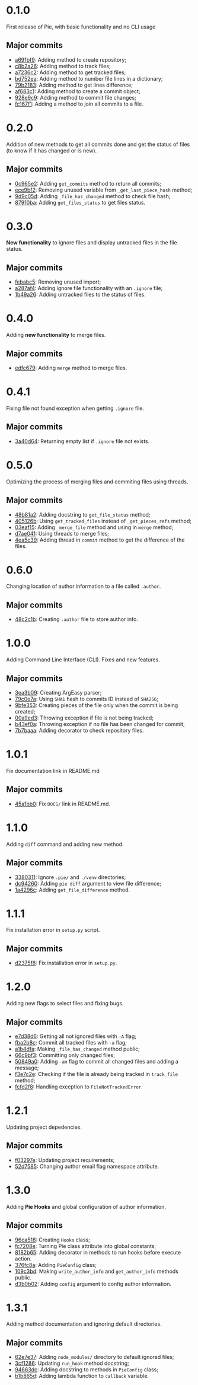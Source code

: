 # 0.1.0

First release of Pie, with basic functionality and no CLI usage

## Major commits

- [a691bf9](https://github.com/jaedsonpys/pie/commits/a691bf9): Adding method to create repository;
- [c8b2a26](https://github.com/jaedsonpys/pie/commits/c8b2a26): Adding method to track files;
- [a7236c2](https://github.com/jaedsonpys/pie/commits/a7236c2): Adding method to get tracked files;
- [bd752ea](https://github.com/jaedsonpys/pie/commits/bd752ea): Adding method to number file lines in a dictionary;
- [79b2183](https://github.com/jaedsonpys/pie/commits/79b2183): Adding method to get lines difference;
- [af683c1](https://github.com/jaedsonpys/pie/commits/af683c1): Adding method to create a commit object;
- [928e9c9](https://github.com/jaedsonpys/pie/commits/928e9c9): Adding method to commit file changes;
- [fc167f1](https://github.com/jaedsonpys/pie/commits/fc167f1): Adding a method to join all commits to a file.

# 0.2.0

Addition of new methods to get all commits done and get the status of files (to know if it has changed or is new).

## Major commits

- [0c965e2](https://github.com/jaedsonpys/pie/commits/0c965e2): Adding `get_commits` method to return all commits;
- [ece9bf2](https://github.com/jaedsonpys/pie/commits/ece9bf2): Removing unused variable from `_get_last_piece_hash` method;
- [9d9c05d](https://github.com/jaedsonpys/pie/commits/9d9c05d): Adding `_file_has_changed` method to check file hash;
- [87910ba](https://github.com/jaedsonpys/pie/commits/87910ba): Adding `get_files_status` to get files status.

# 0.3.0

**New functionality** to ignore files and display untracked files in the file status.

## Major commits

- [febabc5](https://github.com/jaedsonpys/pie/commits/febabc5): Removing unused import;
- [a287af4](https://github.com/jaedsonpys/pie/commits/a287af4): Adding ignore file functionality with an `.ignore` file;
- [1b49a26](https://github.com/jaedsonpys/pie/commits/1b49a26): Adding untracked files to the status of files.

# 0.4.0

Adding **new functionality** to merge files.

## Major commits

- [edfc679](https://github.com/jaedsonpys/pie/commits/edfc679): Adding `merge` method to merge files.

# 0.4.1

Fixing file not found exception when getting `.ignore` file.

## Major commits

- [3a40d64](https://github.com/jaedsonpys/pie/commits/3a40d64): Returning empty list if `.ignore` file not exists.

# 0.5.0

Optimizing the process of merging files and commiting files using threads.

## Major commits

- [48b81a2](https://github.com/jaedsonpys/pie/commits/48b81a2): Adding docstring to `get_file_status` method;
- [405126b](https://github.com/jaedsonpys/pie/commits/405126b): Using `get_tracked_files` instead of `_get_pieces_refs` method;
- [03eaf15](https://github.com/jaedsonpys/pie/commits/03eaf15): Adding `_merge_file` method and using in `merge` method;
- [d7ae041](https://github.com/jaedsonpys/pie/commits/d7ae041): Using threads to merge files;
- [4ea5c39](https://github.com/jaedsonpys/pie/commits/4ea5c39): Adding thread in `commit` method to get the difference of the files.

# 0.6.0

Changing location of author information to a file called `.author`.

## Major commits

- [48c2c1b](https://github.com/jaedsonpys/pie/commits/48c2c1b): Creating `.author` file to store author info.

# 1.0.0

Adding Command Line Interface (CLI). Fixes and new features.

## Major commits

- [3ea3b09](https://github.com/jaedsonpys/pie/commits/3ea3b09): Creating ArgEasy parser;
- [79c0e7a](https://github.com/jaedsonpys/pie/commits/79c0e7a): Using `SHA1` hash to commits ID instead of `SHA256`;
- [9bfe353](https://github.com/jaedsonpys/pie/commits/9bfe353): Creating pieces of the file only when the commit is being created;
- [00a9ed3](https://github.com/jaedsonpys/pie/commits/00a9ed3): Throwing exception if file is not being tracked;
- [b43ef0a](https://github.com/jaedsonpys/pie/commits/b43ef0a): Throwing exception if no file has been changed for commit;
- [7b7baaa](https://github.com/jaedsonpys/pie/commits/7b7baaa): Adding decorator to check repository files.

# 1.0.1

Fix documentation link in README.md

## Major commits

- [45a1bb0](https://github.com/jaedsonpys/pie/commits/45a1bb0): Fix `DOCS/` link in README.md.

# 1.1.0

Adding `diff` command and adding new method.

## Major commits

- [3380311](https://github.com/jaedsonpys/pie/commits/3380311): Ignore `.pie/` and `./venv` directories;
- [dc94260](https://github.com/jaedsonpys/pie/commits/dc94260): Adding `pie diff` argument to view file difference;
- [1a4296c](https://github.com/jaedsonpys/pie/commits/1a4296c): Adding `get_file_difference` method.

# 1.1.1

Fix installation error in `setup.py` script.

## Major commits

- [d2375f8](https://github.com/jaedsonpys/pie/commits/d2375f8): Fix installation error in `setup.py`.

# 1.2.0

Adding new flags to select files and fixing bugs.

## Major commits

- [e7d38d6](https://github.com/jaedsonpys/pie/commits/e7d38d6): Getting all not ignored files with `-A` flag;
- [fba2b8c](https://github.com/jaedsonpys/pie/commits/fba2b8c): Commit all tracked files with `-a` flag;
- [a1b4dfa](https://github.com/jaedsonpys/pie/commits/a1b4dfa): Making `_file_has_changed` method public;
- [66c9bf3](https://github.com/jaedsonpys/pie/commits/66c9bf3): Committing only changed files;
- [50849a0](https://github.com/jaedsonpys/pie/commits/50849a0): Adding `-am` flag to commit all changed files and adding a message;
- [f3e7c2e](https://github.com/jaedsonpys/pie/commits/f3e7c2e): Checking if the file is already being tracked in `track_file` method;
- [fcfd2f8](https://github.com/jaedsonpys/pie/commits/fcfd2f8): Handling exception to `FileNotTrackedError`.

# 1.2.1

Updating project depedencies.

## Major commits

- [f03297e](https://github.com/jaedsonpys/pie/commits/f03297e): Updating project requirements;
- [52d7585](https://github.com/jaedsonpys/pie/commits/52d7585): Changing author email flag namespace attribute.

# 1.3.0

Adding **Pie Hooks** and global configuration of author information.

## Major commits

- [96ca518](https://github.com/jaedsonpys/pie/commits/96ca518): Creating `Hooks` class;
- [fc7208e](https://github.com/jaedsonpys/pie/commits/fc7208e): Turning Pie class attribute into global constants;
- [8182b65](https://github.com/jaedsonpys/pie/commits/8182b65): Adding decorator in methods to run hooks before execute action.
- [376fc8a](https://github.com/jaedsonpys/pie/commits/376fc8a): Adding `PieConfig` class;
- [109c3bd](https://github.com/jaedsonpys/pie/commits/109c3bd): Making `write_author_info` and `get_author_info` methods public.
- [d3b0b02](https://github.com/jaedsonpys/pie/commits/d3b0b02): Adding `config` argument to config author information.

# 1.3.1

Adding method documentation and ignoring default directories.

## Major commits

- [62e7e37](https://github.com/jaedsonpys/pie/commits/62e7e37): Adding `node_modules/` directory to default ignored files;
- [3cf1286](https://github.com/jaedsonpys/pie/commits/3cf1286): Updating `run_hook` method docstring;
- [94663dc](https://github.com/jaedsonpys/pie/commits/94663dc): Adding docstring to methods in `PieConfig` class;
- [b1b865d](https://github.com/jaedsonpys/pie/commits/b1b865d): Adding lambda function to `callback` variable.